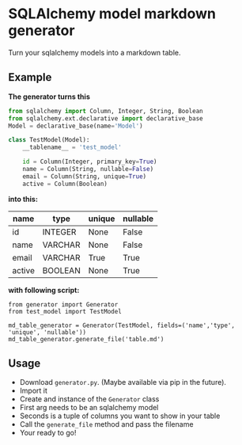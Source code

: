 # SQLAlchemy model markdown generator

Turn your sqlalchemy models into a markdown table.

## Example

**The generator turns this**

``` python
from sqlalchemy import Column, Integer, String, Boolean
from sqlalchemy.ext.declarative import declarative_base
Model = declarative_base(name='Model')

class TestModel(Model):
    __tablename__ = 'test_model'

    id = Column(Integer, primary_key=True)
    name = Column(String, nullable=False)
    email = Column(String, unique=True)
    active = Column(Boolean)
```

**into this:**

|name|type|unique|nullable|
|-|-|-|-|
|id|INTEGER|None|False|
|name|VARCHAR|None|False|
|email|VARCHAR|True|True|
|active|BOOLEAN|None|True|


**with following script:**

``` python3
from generator import Generator
from test_model import TestModel

md_table_generator = Generator(TestModel, fields=('name','type', 'unique', 'nullable'))
md_table_generator.generate_file('table.md')
```

## Usage
- Download `generator.py`. (Maybe available via pip in the future).
- Import it
- Create and instance of the `Generator` class
- First arg needs to be an sqlalchemy model
- Seconds is a tuple of columns you want to show in your table
- Call the `generate_file` method and pass the filename
- Your ready to go!

